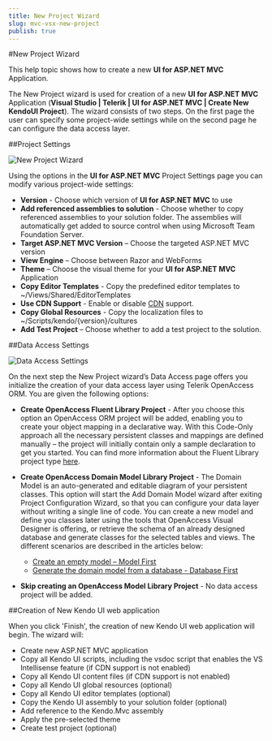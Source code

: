 ```yaml
---
title: New Project Wizard
slug: mvc-vsx-new-project
publish: true
---
```


#New Project Wizard

This help topic shows how to create a new **UI for ASP.NET MVC** Application.

The New Project wizard is used for creation of a new **UI for ASP.NET MVC** Application (**Visual Studio | Telerik | UI for ASP.NET MVC | Create New KendoUI Project**). The wizard consists of two steps. On the first page the user can specify some project-wide settings while on the second page he can configure the data access layer.

##Project Settings

![New Project Wizard](images/new1.png)

Using the options in the **UI for ASP.NET MVC** Project Settings page you can modify various project-wide settings:

-   **Version** - Choose which version of **UI for ASP.NET MVC** to use
- **Add referenced assemblies to solution** - Choose whether to copy referenced assemblies to your solution folder. The assemblies will automatically get added to source control when using Microsoft Team Foundation Server.
-   **Target ASP.NET MVC Version** – Choose the targeted ASP.NET MVC version
-   **View Engine** – Choose between Razor and WebForms
-   **Theme** – Choose the visual theme for your **UI for ASP.NET MVC** Application
-   **Copy Editor Templates** - Copy the predefined editor templates to ~/Views/Shared/EditorTemplates
-   **Use CDN Support** - Enable or disable [CDN](/kendo-ui/getting-started/javascript-dependencies#cdn) support.
-   **Copy Global Resources** - Copy the localization files to ~/Scripts/kendo/{version}/cultures
-   **Add Test Project** – Choose whether to add a test project to the solution.

##Data Access Settings

![Data Access Settings](images/data_access.png)

On the next step the New Project wizard’s Data Access page offers you initialize the creation of your data access layer using Telerik OpenAccess ORM. You are given the following options:

- **Create OpenAccess Fluent Library Project** - After you choose this option an OpenAccess ORM project will be added, enabling you to create your object mapping in a declarative way. With this Code-Only approach all the necessary persistent classes and mappings are defined manually – the project will initially contain only a sample declaration to get you started. You can find more information about the Fluent Library project type [here](http://www.telerik.com/help/openaccess-orm/getting-started-fluent-mapping-overview.html).
- **Create OpenAccess Domain Model Library Project** - The Domain Model is an auto-generated and editable diagram of your persistent classes. This option will start the Add Domain Model wizard after exiting Project Configuration Wizard, so that you can configure your data layer without writing a single line of code. You can create a new model and define you classes later using the tools that OpenAccess Visual Designer is offering, or retrieve the schema of an already designed database and generate classes for the selected tables and views. The different scenarios are described in the articles below:
    - [Create an empty model – Model First](http://www.telerik.com/help/openaccess-orm/getting-started-root-getting-started-with-update-schema-tools.html)
    - [Generate the domain model from a database - Database First](http://www.telerik.com/help/openaccess-orm/getting-started-root-generating-model-mappings-taking-database-first-approach.html)

- **Skip creating an OpenAccess Model Library Project** - No data access project will be added.

##Creation of New Kendo UI web application

When you click 'Finish', the creation of new Kendo UI web application will begin. The wizard will:

- Create new ASP.NET MVC application
- Copy all Kendo UI scripts, including the vsdoc script that enables the VS Intellisense feature (if CDN support is not enabled)
- Copy all Kendo UI content files (if CDN support is not enabled)
- Copy all Kendo UI global resources (optional)
- Copy all Kendo UI editor templates (optional)
- Copy the Kendo UI assembly to your solution folder (optional)
- Add reference to the Kendo.Mvc assembly
- Apply the pre-selected theme
- Create test project (optional)


